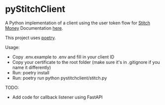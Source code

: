 # pyStitchClient

A Python implementation of a client using the user token flow for [Stitch Money](https://stitch.money/)
Documentation [here](https://stitch.money/docs/stitch-sso/user-tokens).

This project uses [poetry](https://python-poetry.org/).

Usage:
* Copy .env.example to .env and fill in your client ID
* Copy your certificate to the root folder (make sure it's in .gitignore if you name it differently)
* Run: poetry install
* Run: poetry run python pystitchclient/stitch.py

TODO:
* Add code for callback listener using FastAPI 
